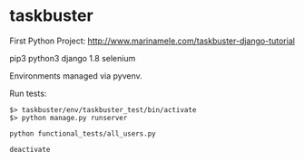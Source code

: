 # taskbuster
First Python Project: http://www.marinamele.com/taskbuster-django-tutorial

pip3
python3
django 1.8
selenium

Environments managed via pyvenv.

Run tests:
```
$> taskbuster/env/taskbuster_test/bin/activate
$> python manage.py runserver
```

<check localhost:8000>

`python functional_tests/all_users.py`

<tests should pass>

`deactivate`
